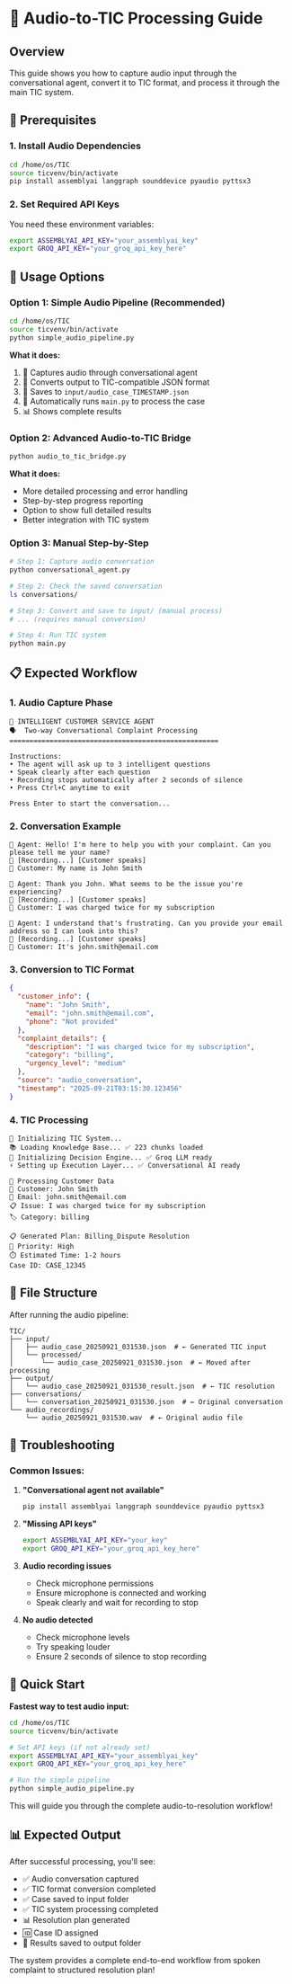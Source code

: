 # 🎤 Audio-to-TIC Processing Guide

## Overview

This guide shows you how to capture audio input through the conversational agent, convert it to TIC format, and process it through the main TIC system.

## 🔧 Prerequisites

### 1. Install Audio Dependencies
```bash
cd /home/os/TIC
source ticvenv/bin/activate
pip install assemblyai langgraph sounddevice pyaudio pyttsx3
```

### 2. Set Required API Keys
You need these environment variables:
```bash
export ASSEMBLYAI_API_KEY="your_assemblyai_key"
export GROQ_API_KEY="your_groq_api_key_here"
```

## 🚀 Usage Options

### Option 1: Simple Audio Pipeline (Recommended)
```bash
cd /home/os/TIC
source ticvenv/bin/activate
python simple_audio_pipeline.py
```

**What it does:**
1. 🎤 Captures audio through conversational agent
2. 🔄 Converts output to TIC-compatible JSON format
3. 💾 Saves to `input/audio_case_TIMESTAMP.json`
4. 🧠 Automatically runs `main.py` to process the case
5. 📊 Shows complete results

### Option 2: Advanced Audio-to-TIC Bridge
```bash
python audio_to_tic_bridge.py
```

**What it does:**
- More detailed processing and error handling
- Step-by-step progress reporting
- Option to show full detailed results
- Better integration with TIC system

### Option 3: Manual Step-by-Step
```bash
# Step 1: Capture audio conversation
python conversational_agent.py

# Step 2: Check the saved conversation
ls conversations/

# Step 3: Convert and save to input/ (manual process)
# ... (requires manual conversion)

# Step 4: Run TIC system
python main.py
```

## 📋 Expected Workflow

### 1. Audio Capture Phase
```
🎤 INTELLIGENT CUSTOMER SERVICE AGENT
🗣️  Two-way Conversational Complaint Processing
====================================================

Instructions:
• The agent will ask up to 3 intelligent questions
• Speak clearly after each question  
• Recording stops automatically after 2 seconds of silence
• Press Ctrl+C anytime to exit

Press Enter to start the conversation...
```

### 2. Conversation Example
```
🤖 Agent: Hello! I'm here to help you with your complaint. Can you please tell me your name?
🎤 [Recording...] [Customer speaks]
👤 Customer: My name is John Smith

🤖 Agent: Thank you John. What seems to be the issue you're experiencing?
🎤 [Recording...] [Customer speaks]  
👤 Customer: I was charged twice for my subscription

🤖 Agent: I understand that's frustrating. Can you provide your email address so I can look into this?
🎤 [Recording...] [Customer speaks]
👤 Customer: It's john.smith@email.com
```

### 3. Conversion to TIC Format
```json
{
  "customer_info": {
    "name": "John Smith",
    "email": "john.smith@email.com",
    "phone": "Not provided"
  },
  "complaint_details": {
    "description": "I was charged twice for my subscription",
    "category": "billing",
    "urgency_level": "medium"
  },
  "source": "audio_conversation",
  "timestamp": "2025-09-21T03:15:30.123456"
}
```

### 4. TIC Processing
```
🚀 Initializing TIC System...
📚 Loading Knowledge Base... ✅ 223 chunks loaded
🧠 Initializing Decision Engine... ✅ Groq LLM ready
⚡ Setting up Execution Layer... ✅ Conversational AI ready

🎯 Processing Customer Data
👤 Customer: John Smith
📧 Email: john.smith@email.com
📋 Issue: I was charged twice for my subscription
🏷️ Category: billing

📋 Generated Plan: Billing_Dispute Resolution
🚨 Priority: High
⏱️ Estimated Time: 1-2 hours
Case ID: CASE_12345
```

## 📁 File Structure

After running the audio pipeline:

```
TIC/
├── input/
│   ├── audio_case_20250921_031530.json  # ← Generated TIC input
│   └── processed/
│       └── audio_case_20250921_031530.json  # ← Moved after processing
├── output/
│   └── audio_case_20250921_031530_result.json  # ← TIC resolution
├── conversations/
│   └── conversation_20250921_031530.json  # ← Original conversation
└── audio_recordings/
    └── audio_20250921_031530.wav  # ← Original audio file
```

## 🔧 Troubleshooting

### Common Issues:

1. **"Conversational agent not available"**
   ```bash
   pip install assemblyai langgraph sounddevice pyaudio pyttsx3
   ```

2. **"Missing API keys"**
   ```bash
   export ASSEMBLYAI_API_KEY="your_key"
   export GROQ_API_KEY="your_groq_api_key_here"
   ```

3. **Audio recording issues**
   - Check microphone permissions
   - Ensure microphone is connected and working
   - Speak clearly and wait for recording to stop

4. **No audio detected**
   - Check microphone levels
   - Try speaking louder
   - Ensure 2 seconds of silence to stop recording

## 🎯 Quick Start

**Fastest way to test audio input:**

```bash
cd /home/os/TIC
source ticvenv/bin/activate

# Set API keys (if not already set)
export ASSEMBLYAI_API_KEY="your_assemblyai_key"
export GROQ_API_KEY="your_groq_api_key_here"

# Run the simple pipeline
python simple_audio_pipeline.py
```

This will guide you through the complete audio-to-resolution workflow!

## 📊 Expected Output

After successful processing, you'll see:
- ✅ Audio conversation captured
- ✅ TIC format conversion completed  
- ✅ Case saved to input folder
- ✅ TIC system processing completed
- 📊 Resolution plan generated
- 🆔 Case ID assigned
- 📁 Results saved to output folder

The system provides a complete end-to-end workflow from spoken complaint to structured resolution plan!
